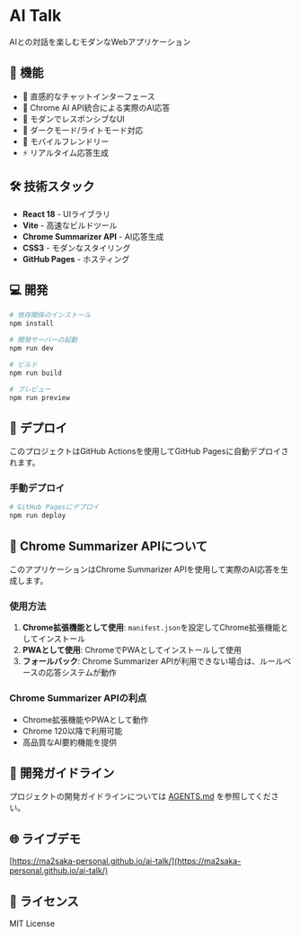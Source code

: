 # AI Talk

AIとの対話を楽しむモダンなWebアプリケーション

## 🚀 機能

- 💬 直感的なチャットインターフェース
- 🤖 Chrome AI API統合による実際のAI応答
- 🎨 モダンでレスポンシブなUI
- 🌙 ダークモード/ライトモード対応
- 📱 モバイルフレンドリー
- ⚡ リアルタイム応答生成

## 🛠️ 技術スタック

- **React 18** - UIライブラリ
- **Vite** - 高速なビルドツール
- **Chrome Summarizer API** - AI応答生成
- **CSS3** - モダンなスタイリング
- **GitHub Pages** - ホスティング

## 💻 開発

```bash
# 依存関係のインストール
npm install

# 開発サーバーの起動
npm run dev

# ビルド
npm run build

# プレビュー
npm run preview
```

## 🚀 デプロイ

このプロジェクトはGitHub Actionsを使用してGitHub Pagesに自動デプロイされます。

### 手動デプロイ

```bash
# GitHub Pagesにデプロイ
npm run deploy
```

## 🤖 Chrome Summarizer APIについて

このアプリケーションはChrome Summarizer APIを使用して実際のAI応答を生成します。

### 使用方法

1. **Chrome拡張機能として使用**: `manifest.json`を設定してChrome拡張機能としてインストール
2. **PWAとして使用**: ChromeでPWAとしてインストールして使用
3. **フォールバック**: Chrome Summarizer APIが利用できない場合は、ルールベースの応答システムが動作

### Chrome Summarizer APIの利点

- Chrome拡張機能やPWAとして動作
- Chrome 120以降で利用可能
- 高品質なAI要約機能を提供

## 📝 開発ガイドライン

プロジェクトの開発ガイドラインについては [AGENTS.md](./AGENTS.md) を参照してください。

## 🌐 ライブデモ

[https://ma2saka-personal.github.io/ai-talk/](https://ma2saka-personal.github.io/ai-talk/)

## 📄 ライセンス

MIT License